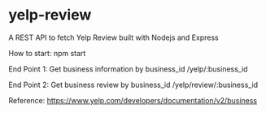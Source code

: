 # yelp-review
A REST API to fetch Yelp Review built with Nodejs and Express

How to start:
		npm start

End Point 1: Get business information by business_id 
		/yelp/:business_id

End Point 2: Get business review by business_id 
		/yelp/review/:business_id		

Reference: 
		https://www.yelp.com/developers/documentation/v2/business
